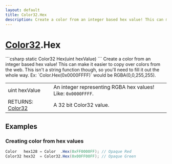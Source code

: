 ```yaml
---
layout: default
title: Color32.Hex
description: Create a color from an integer based hex value! This can make it easier to copy over colors from the web. This isn't a string function though, so you'll need to fill it out the whole way. Ex. Color.Hex(0x0000FFFF) would be RGBA(0,0,255,255).
---
```

# [Color32]({{site.url}}/Pages/Reference/Color32.html).Hex

<div class='signature' markdown='1'>
```csharp
static Color32 Hex(uint hexValue)
```
Create a color from an integer based hex value! This can
make it easier to copy over colors from the web. This isn't a
string function though, so you'll need to fill it out the whole
way. Ex: `Color.Hex(0x0000FFFF)` would be RGBA(0,0,255,255).
</div>

|  |  |
|--|--|
|uint hexValue|An integer representing RGBA hex values!             Like: `0x0000FFFF`.|
|RETURNS: [Color32]({{site.url}}/Pages/Reference/Color32.html)|A 32 bit Color32 value.|





## Examples

### Creating color from hex values
```csharp
Color   hex128 = Color  .Hex(0xFF0000FF); // Opaque Red
Color32 hex32  = Color32.Hex(0x00FF00FF); // Opaque Green
```

